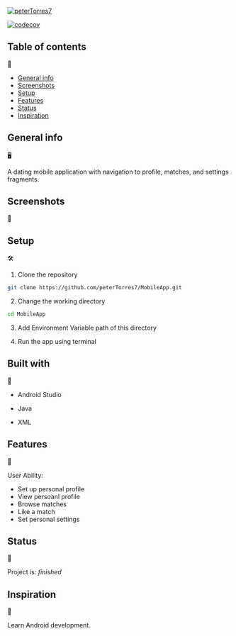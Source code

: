 [![peterTorres7](https://circleci.com/gh/peterTorres7/MobileApp.svg?style=svg)](https://app.circleci.com/pipelines/github/peterTorres7)

[![codecov](https://codecov.io/gh/peterTorres7/MobileApp/branch/master/graph/badge.svg?token=7RUVCAD0HF)](https://codecov.io/gh/peterTorres7/MobileApp)

## Table of contents
📂

* [General info](#general-info)
* [Screenshots](#screenshots)
* [Setup](#setup)
* [Features](#features)
* [Status](#status)
* [Inspiration](#inspiration)

## General info
🖥️

A dating mobile application with navigation to profile, matches, and settings fragments.

## Screenshots
🎇

## Setup
🛠

1. Clone the repository

```Bash
git clone https://github.com/peterTorres7/MobileApp.git
```
2. Change the working directory

```Bash
cd MobileApp
```

3. Add Environment Variable path of this directory

4. Run the app using terminal

## Built with
👷
- Android Studio

- Java

- XML

## Features
🚀

User Ability:
* Set up personal profile
* View persoanl profile
* Browse matches
* Like a match
* Set personal settings

## Status
🦁

Project is: _finished_

## Inspiration
🎇

Learn Android development.

